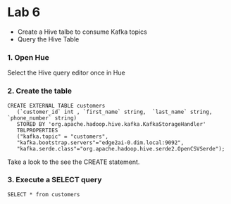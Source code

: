 # Lab 6

- Create a Hive talbe to consume Kafka topics
- Query the Hive Table
 
### 1. Open Hue 

Select the Hive query editor once in Hue

### 2. Create the table 

```
CREATE EXTERNAL TABLE customers 
   (`customer_id` int , `first_name` string,  `last_name` string,  `phone_number` string)
   STORED BY 'org.apache.hadoop.hive.kafka.KafkaStorageHandler'
   TBLPROPERTIES
   ("kafka.topic" = "customers", 
   "kafka.bootstrap.servers"="edge2ai-0.dim.local:9092",
   "kafka.serde.class"="org.apache.hadoop.hive.serde2.OpenCSVSerde");
```

Take a look to the see the CREATE statement.

### 3. Execute a SELECT query

```
SELECT * from customers
```
